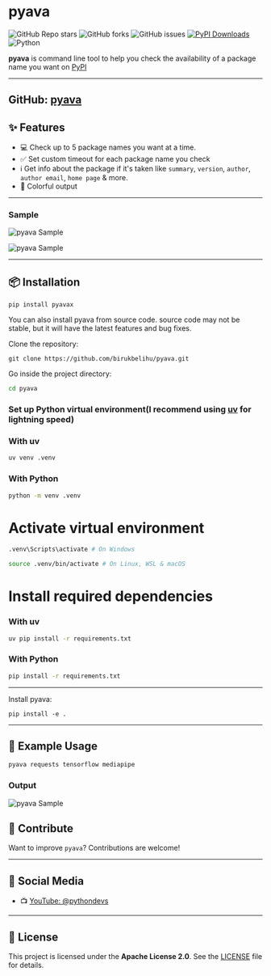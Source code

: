 # pyava

![GitHub Repo stars](https://img.shields.io/github/stars/BirukBelihu/pyava)
![GitHub forks](https://img.shields.io/github/forks/BirukBelihu/pyava)
![GitHub issues](https://img.shields.io/github/issues/BirukBelihu/pyava)
[![PyPI Downloads](https://static.pepy.tech/badge/pyavax)](https://pepy.tech/projects/pyavax)<br>
![Python](https://img.shields.io/pypi/pyversions/pyavax)

**pyava** is command line tool to help you check the availability of a package name you want on [PyPI](https://pypi.org)

---
GitHub: [pyava](https://github.com/BirukBelihu/pyava)
---

## ✨ Features

- 💻 Check up to 5 package names you want at a time.
- ✅ Set custom timeout for each package name you check
- ℹ️ Get info about the package if it's taken like `summary`, `version`, `author`, `author email`, `home page` & more.
- 🎨 Colorful output

---

### Sample

![pyava Sample](https://github.com/birukbelihu/pyava/raw/master/samples/sample_1.png)

![pyava Sample](https://github.com/birukbelihu/pyava/raw/master/samples/sample_2.png)

---

## 📦 Installation

```
pip install pyavax
```

You can also install pyava from source code. source code may not be stable, but it will have the latest features and
bug fixes.

Clone the repository:

```
git clone https://github.com/birukbelihu/pyava.git
```

Go inside the project directory:

```bash
cd pyava
```

### Set up Python virtual environment(I recommend using [uv](https://github.com/astral-sh/uv) for lightning speed)

### With uv

```bash
uv venv .venv
```

### With Python

```bash
python -m venv .venv
```

# Activate virtual environment

```bash
.venv\Scripts\activate # On Windows
```

```bash
source .venv/bin/activate # On Linux, WSL & macOS
```

# Install required dependencies

### With uv

```bash
uv pip install -r requirements.txt
```

### With Python

```bash
pip install -r requirements.txt
```

---

Install pyava:

```
pip install -e .
```

---

## 🧠 Example Usage

```bash
pyava requests tensorflow mediapipe
```

### Output

![pyava Sample](https://github.com/birukbelihu/pyava/raw/master/samples/sample_3.png)

## 🙌 Contribute

Want to improve `pyava`? Contributions are welcome!

---

## 📢 Social Media

- 📺 [YouTube: @pythondevs](https://youtube.com/@pythondevs?si=_CZxaEBwDkQEj4je)

---

## 📄 License

This project is licensed under the **Apache License 2.0**. See
the [LICENSE](https://github.com/birukbelihu/pyava/blob/master/LICENSE) file for details.